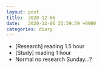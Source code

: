 ```yaml
---
layout: post
title:  2020-12-06
date:   2020-12-06 23:59:59 +0900
categories: diary
---
```


- [Research] reading 1.5 hour
- [Study] reading 1 hour
- Normal no research Sunday...?
